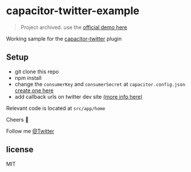 # capacitor-twitter-example

> Project archived. use the [official demo here](https://github.com/capacitor-community/twitter/tree/master/example)



Working sample for the [capacitor-twitter](https://github.com/capacitor-community/twitter) plugin


## Setup

- git clone this repo
- npm install
- change the `consumerKey` and `consumerSecret` at `capacitor.config.json` [create one here](https://developer.twitter.com)
- add callback urls on twitter dev site [(more info here)](https://github.com/capacitor-community/twitter)

Relevant code is located at `src/app/home`

Cheers 🍻

Follow me [@Twitter](https://twitter.com/StewanSilva)

## license

MIT
